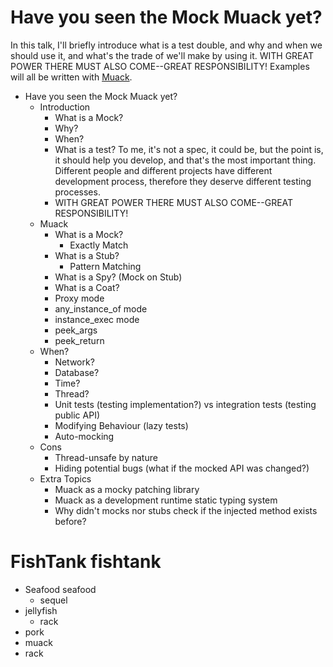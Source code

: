 # Have you seen the Mock Muack yet?

In this talk, I'll briefly introduce what is a test double, and why and when we should use it, and what's the trade of we'll make by using it. WITH GREAT POWER THERE MUST ALSO COME--GREAT RESPONSIBILITY! Examples will all be written with [Muack](https://github.com/godfat/muack).

* Have you seen the Mock Muack yet?
  - Introduction
    - What is a Mock?
    - Why?
    - When?
    - What is a test? To me, it's not a spec, it could be, but the point is, it should help you develop,
      and that's the most important thing. Different people and different projects have different development
      process, therefore they deserve different testing processes.
    - WITH GREAT POWER THERE MUST ALSO COME--GREAT RESPONSIBILITY!
  - Muack
    - What is a Mock?
      - Exactly Match
    - What is a Stub?
      - Pattern Matching
    - What is a Spy? (Mock on Stub)
    - What is a Coat?
    - Proxy mode
    - any_instance_of mode
    - instance_exec mode
    - peek_args
    - peek_return
  - When?
    - Network?
    - Database?
    - Time?
    - Thread?
    - Unit tests (testing implementation?) vs integration tests (testing public API)
    - Modifying Behaviour (lazy tests)
    - Auto-mocking
  - Cons
    - Thread-unsafe by nature
    - Hiding potential bugs (what if the mocked API was changed?)
  - Extra Topics
    - Muack as a mocky patching library
    - Muack as a development runtime static typing system
    - Why didn't mocks nor stubs check if the injected method exists before?

# FishTank fishtank

* Seafood seafood
  - sequel
* jellyfish
  - rack
* pork
* muack
* rack
